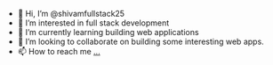 - 👋 Hi, I’m @shivamfullstack25
- 👀 I’m interested in full stack development
- 🌱 I’m currently learning building web applications
- 💞️ I’m looking to collaborate on building some interesting web apps.
- 📫 How to reach me [...](https://www.linkedin.com/in/shivamkumar25/)

<!---
Experienced Java developer with strong debugging skills and a passion for finding effective solu- 
tions to bugs. Proven ability to collaborate within teams, effectively communicating and utilizing 
exceptional interpersonal skills. Demonstrated expertise in meeting requirements and delivering 
high-quality results.
--->
